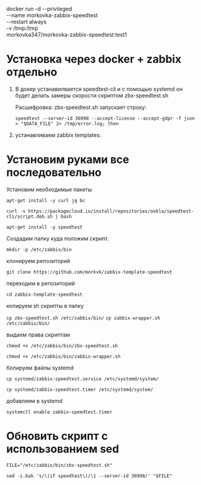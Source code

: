 
docker run -d --privileged \
  --name morkovka-zabbix-speedtest \
  --restart always \
  -v /tmp:/tmp \
  morkovka347/morkovka-zabbix-speedtest:test1
  


# Установка через docker + zabbix отдельно
1. В докер устанавилвается speedtest-cli и с помощью systemd он будет делать замеры скорости скриптом zbx-speedtest.sh

    Расшифровка:
    zbx-speedtest.sh запускает строку:
    
   `speedtest --server-id 36998 --accept-license --accept-gdpr -f json > "$DATA_FILE" 2> /tmp/error.log; then`

2. устанавливаем zabbix templates:


# Установим руками все последовательно

Установим необходимые пакеты

`apt-get install -y curl jq bc`

`curl -s https://packagecloud.io/install/repositories/ookla/speedtest-cli/script.deb.sh | bash`

`apt-get install -y speedtest`



Создадим папку куда положим скрипт.

`mkdir -p /etc/zabbix/bin`


клонируем репозиторий

`git clone https://github.com/morkvk/zabbix-template-speedtest`


переходим в репозиторий

`cd zabbix-template-speedtest`


копируем sh скрипты в папку

`cp zbx-speedtest.sh /etc/zabbix/bin/`
`cp zabbix-wrapper.sh /etc/zabbix/bin/`

выдаем права скриптам

`chmod +x /etc/zabbix/bin/zbx-speedtest.sh`

`chmod +x /etc/zabbix/bin/zabbix-wrapper.sh`

Копируем файлы systemd

`cp systemd/zabbix-speedtest.service /etc/systemd/system/`

`cp systemd/zabbix-speedtest.timer /etc/systemd/system/`


добавляем в systemd

`systemctl enable zabbix-speedtest.timer`
# Обновить скрипт с использованием sed

`FILE="/etc/zabbix/bin/zbx-speedtest.sh"`

`sed -i.bak 's/\(if speedtest\)/\1 --server-id 36998/' "$FILE"`
